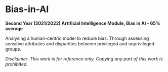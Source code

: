 # Bias-in-AI
**Second Year (2021/2022) Artificial Intelligence Module, Bias in AI - 65% average**

Analysing a human-centric model to reduce bias. Through assessing sensitive attributes and disparities between privileged and unprivileged groups.

_Disclaimer: This work is for reference only. Copying any part of this work is prohibited._
